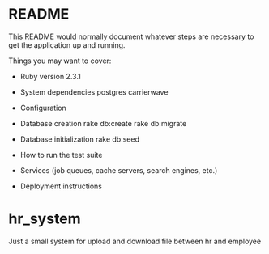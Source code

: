 # README

This README would normally document whatever steps are necessary to get the
application up and running.

Things you may want to cover:

* Ruby version
  2.3.1

* System dependencies
  postgres
  carrierwave

* Configuration

* Database creation
  rake db:create
  rake db:migrate

* Database initialization
  rake db:seed

* How to run the test suite

* Services (job queues, cache servers, search engines, etc.)

* Deployment instructions

# hr_system
Just a small system for upload and download file between hr and employee

